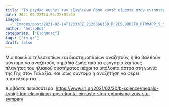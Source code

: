 ```yaml
---
title: "Το μεγάλο κυνήγι των εξωγήινων Πόσο κοντά είμαστε στον εντοπισμό ζωής στο σύμπαν;"
date: 2021-02-22T14:54:22+01:00
images:
  - "images/post/2021-02-14T123338Z_2126366150_RC2CSL90RJTO_RTRMADP_5_SPACE-EXPLORATION-MARS-1.jpg"
author: "AstroBot"
categories: ["Ειδήσεις"]
tags: ["in.gr"]
draft: false
---
```


Μία ποικιλία τηλεσκοπίων και διαστημοπλοίων αναζητούν, ή θα βαλθούν σύντομα να αναζητούν, σημάδια ζωής από τα φεγγάρια και τους πλανήτες του ηλιακού συστήματος μέχρι τα υπόλοιπα άστρα στη γωνιά της Γης στον Γαλαξία. Και ίσως σύντομα η αναζήτηση να φέρει αποτελέσματα...

Διαβάστε περισσότερα: https://www.in.gr/2021/02/20/b-science/megalo-kynigi-ton-eksogiinon-poso-konta-eimaste-ston-entopismo-zois-sto-sympan/
